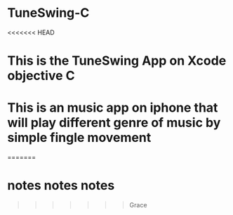 # TuneSwing-C
<<<<<<< HEAD
# This is the TuneSwing App on Xcode objective C
# This is an music app on iphone that will play different genre of music by simple fingle movement
=======
# notes notes notes




>>>>>>> Grace
